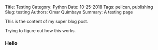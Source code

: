 Title: Testing
Category: Python
Date: 10-25-2018
Tags: pelican, publishing
Slug: testing
Authors: Omar Quimbaya
Summary: A testing page

This is the content of my super blog post.

Trying to figure out how this works.

### Hello